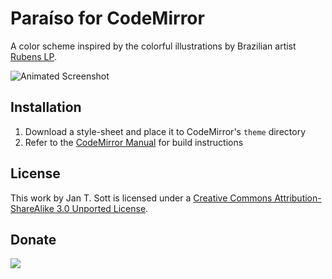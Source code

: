 # Paraíso for CodeMirror

A color scheme inspired by the colorful illustrations by Brazilian artist [Rubens LP][1].

![Animated Screenshot][2]

## Installation

1. Download a style-sheet and place it to CodeMirror's `theme` directory
2. Refer to the [CodeMirror Manual][3] for build instructions

## License

This work by Jan T. Sott is licensed under a [Creative Commons Attribution-ShareAlike 3.0 Unported License][4].

## Donate

[<img src="https://raw.github.com/balupton/flattr-buttons/master/badge-89x18.gif" />][5]

[1]: http://www.rubenslp.com.br/
[2]: https://raw.github.com/idleberg/Paraiso-CodeMirror/master/images/screenshot.gif
[3]: http://codemirror.net/doc/manual.html
[4]: http://creativecommons.org/licenses/by-sa/3.0/deed.en_US
[5]: https://flattr.com/submit/auto?user_id=idleberg&url=https://github.com/idleberg/Paraiso-CodeMirror/&title=Paraiso&20Color%20Scheme&description=A%29color%29scheme%29inspired%29by%29the%29colorful%29illustrations%29by%29Brazilian%29artist%29Rubens%29LP&language=en_GB&tags=codemirror,color%20scheme,theme,syntax%20highlight,style-sheets&hidden=0&category=software